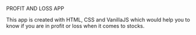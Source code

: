  PROFIT AND LOSS APP

 This app is created with HTML, CSS and VanillaJS which would help you to know if you are in profit or loss when it comes to stocks.
